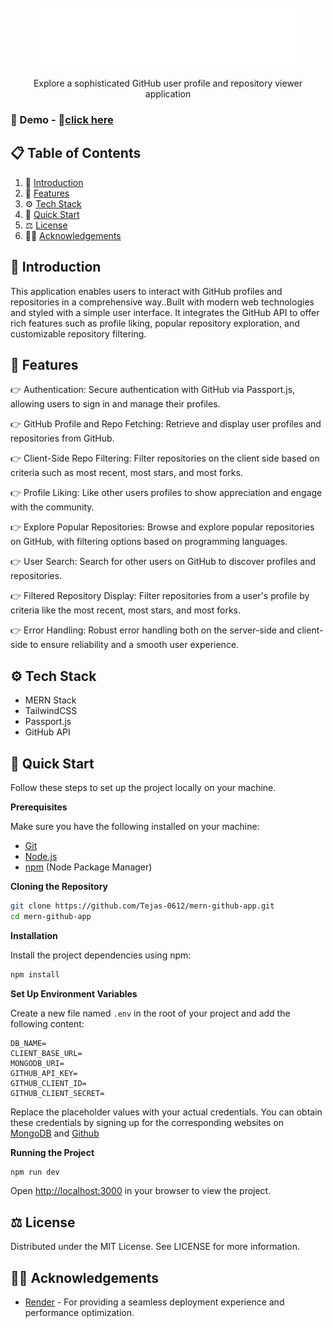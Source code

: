 <div align="center">
  <br />
   <a href="https://mern-github-app-33t2.onrender.com" target="_blank">
      <img src="Frontend/public/RepoHub_logo.png" alt="Project Banner">
    </a>
  <br />

  <p>Explore a sophisticated GitHub user profile and repository viewer application </p>

</div>

### <span name="demo">🚀 Demo</span> - 🔗<a href="https://mern-github-app-33t2.onrender.com" target="_blank">click here</a>

## 📋 <a name="table">Table of Contents</a>

1. 🤖 [Introduction](#introduction)
2. 🔋 [Features](#features)
3. ⚙️ [Tech Stack](#tech-stack)
4. 🤸 [Quick Start](#quick-start)
5. ⚖️ [License](#license)
6. 🙏🏻 [Acknowledgements](#acknowledgements)

## <a name="introduction">🤖 Introduction</a>

This application enables users to interact with GitHub profiles and repositories in a comprehensive way..Built with modern web technologies and styled with a simple user interface. It integrates the GitHub API to offer rich features such as profile liking, popular repository exploration, and customizable repository filtering.

## <a name="features">🔋 Features</a>

👉 Authentication: Secure authentication with GitHub via Passport.js, allowing users to sign in and manage their profiles.

👉 GitHub Profile and Repo Fetching: Retrieve and display user profiles and repositories from GitHub.

👉 Client-Side Repo Filtering: Filter repositories on the client side based on criteria such as most recent, most stars, and most forks.

👉 Profile Liking: Like other users profiles to show appreciation and engage with the community.

👉 Explore Popular Repositories: Browse and explore popular repositories on GitHub, with filtering options based on programming languages.

👉 User Search: Search for other users on GitHub to discover profiles and repositories.

👉 Filtered Repository Display: Filter repositories from a user's profile by criteria like the most recent, most stars, and most forks.

👉 Error Handling: Robust error handling both on the server-side and client-side to ensure reliability and a smooth user experience.

## <a name="tech-stack">⚙️ Tech Stack</a>

- MERN Stack
- TailwindCSS
- Passport.js
- GitHub API

## <a name="quick-start">🤸 Quick Start</a>

Follow these steps to set up the project locally on your machine.

**Prerequisites**

Make sure you have the following installed on your machine:

- [Git](https://git-scm.com/)
- [Node.js](https://nodejs.org/en)
- [npm](https://www.npmjs.com/) (Node Package Manager)

**Cloning the Repository**

```bash
git clone https://github.com/Tejas-0612/mern-github-app.git
cd mern-github-app
```

**Installation**

Install the project dependencies using npm:

```bash
npm install
```

**Set Up Environment Variables**

Create a new file named `.env` in the root of your project and add the following content:

```env
DB_NAME=
CLIENT_BASE_URL=
MONGODB_URI=
GITHUB_API_KEY=
GITHUB_CLIENT_ID=
GITHUB_CLIENT_SECRET=
```

Replace the placeholder values with your actual credentials. You can obtain these credentials by signing up for the corresponding websites on [MongoDB](https://www.mongodb.com/) and [Github](https://github.com/)

**Running the Project**

```bash
npm run dev
```

Open [http://localhost:3000](http://localhost:3000) in your browser to view the project.

## <a name="license">⚖️ License</a>

Distributed under the MIT License. See LICENSE for more information.

## <a name="acknowledgements">🙏🏻 Acknowledgements</a>

- <a href="https://render.com/" target="_blank"> Render</a> - For providing a seamless deployment experience and performance optimization.

<br />

#
